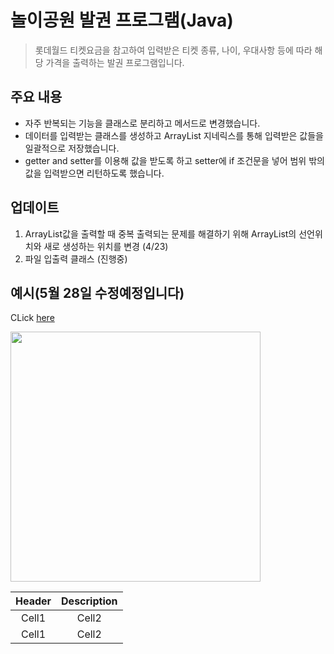 # 놀이공원 발권 프로그램(Java)
<!-- Quote -->
> 롯데월드 티켓요금을 참고하여 입력받은 티켓 종류, 나이, 우대사항 등에 따라 해당 가격을 출력하는 발권 프로그램입니다.

## 주요 내용

* 자주 반복되는 기능을 클래스로 분리하고 메서드로 변경했습니다.
* 데이터를 입력받는 클래스를 생성하고 ArrayList 지네릭스를 통해 입력받은 값들을 일괄적으로 저장했습니다.
* getter and setter를 이용해 값을 받도록 하고 setter에 if 조건문을 넣어 범위 밖의 값을 입력받으면 리턴하도록 했습니다.


## 업데이트
1. ArrayList값을 출력할 때 중복 출력되는 문제를 해결하기 위해 ArrayList의 선언위치와 새로 생성하는 위치를 변경 (4/23)
2. 파일 입출력 클래스 (진행중)


## 예시(5월 28일 수정예정입니다)


<!-- Link -->
CLick [here](http://google.com)

<!-- Image -->
<img src = "http://t1.daumcdn.net/friends/prod/editor/dc8b3d02-a15a-4afa-a88b-989cf2a50476.jpg" width="400">

<!-- Table -->
|Header|Description|
|:--:|:--:|
|Cell1|Cell2|
|Cell1|Cell2|
